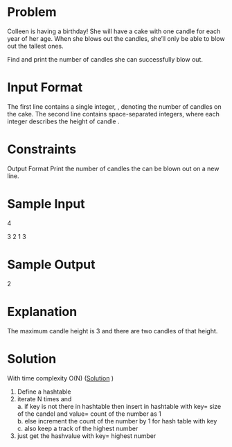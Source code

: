 # Problem

Colleen is having a birthday! She will have a cake with one candle for each year of her age. When she blows out the candles, she’ll only be able to blow out the tallest ones.

Find and print the number of candles she can successfully blow out.

# Input Format

The first line contains a single integer, , denoting the number of candles on the cake. 
The second line contains  space-separated integers, where each integer  describes the height of candle .

# Constraints

Output Format 
Print the number of candles the can be blown out on a new line.

# Sample Input 

4

3 2 1 3

# Sample Output 

2
# Explanation 

The maximum candle height is 3 and there are two candles of that height.

# Solution

With time complexity O(N) (<a href="https://github.com/quickank1t/hacerrank/blob/master/Birthday%20Cake%20Candles/src/Solution.java">Solution</a>   )

1. Define a hashtable
2. iterate N times and <br>
  a. if key is not there in hashtable then insert in hashtable with key= size of the candel and value= count of the number as 1 <br>
  b. else increment the count of the number by 1 for hash table with key <br>
  c. also keep a track of the highest number<br>
3. just get the hashvalue with key= highest number
